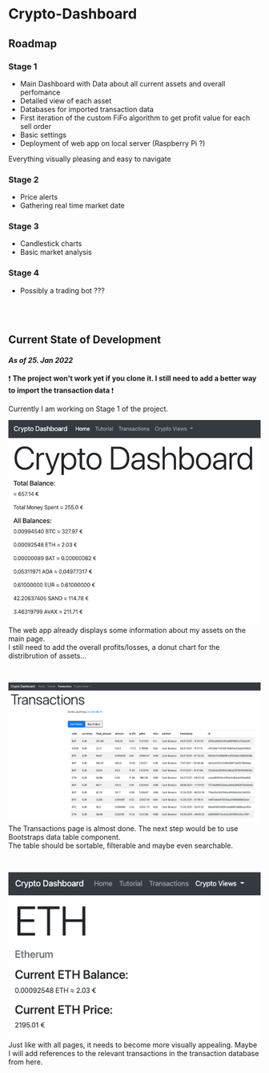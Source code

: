 # Crypto-Dashboard

## Roadmap

### Stage 1

- Main Dashboard with Data about all current assets and overall perfomance
- Detailed view of each asset
- Databases for imported transaction data
- First iteration of the custom FiFo algorithm to get profit value for each sell order
- Basic settings
- Deployment of web app on local server (Raspberry Pi ?)

Everything visually pleasing and easy to navigate

### Stage 2

- Price alerts
- Gathering real time market date

### Stage 3

- Candlestick charts
- Basic market analysis

### Stage 4

- Possibly a trading bot ???

<br><br>

## Current State of Development
#### <i>As of 25. Jan 2022</i>

:exclamation: <b> The project won't work yet if you clone it. I still need to add a better way to import the transaction data </b> :exclamation:

Currently I am working on Stage 1 of the project. 

![](Images/Homescreen_Screenshot.png)\
The web app already displays some information about my assets on the main page.\
I still need to add the overall profits/losses, a donut chart for the distribrution of assets...

<br>

![](Images/Transactions_Screenshot.png)\
The Transactions page is almost done. The next step would be to use Bootstraps data table component.\
The table should be sortable, filterable and maybe even searchable.

<br>

![](Images/CoinView_Screenshot.png)\
Just like with all pages, it needs to become more visually appealing.
Maybe I will add references to the relevant transactions in the transaction database from here.
